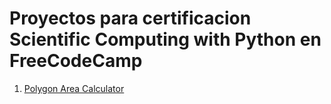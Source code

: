 <h1>Proyectos para certificacion Scientific Computing with Python en FreeCodeCamp</h1>
<ol>
  <li><a href="https://github.com/magmatic654/Scientific_Computing_with_Python_FreeCodeCamp/tree/main/Polygon_Area_Calculator"> Polygon Area Calculator</a></li>
</ol>
